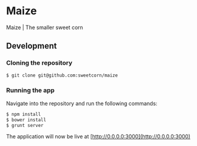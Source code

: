 Maize
==========

Maize | The smaller sweet corn

## Development

### Cloning the repository

``` sh
$ git clone git@github.com:sweetcorn/maize
```

### Running the app

Navigate into the repository and run the following commands:

``` bash
$ npm install
$ bower install
$ grunt server
```

The application will now be live at [http://0.0.0.0:3000](http://0.0.0.0:3000)
